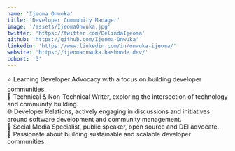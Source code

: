 ```yaml
---
name: 'Ijeoma Onwuka'
title: 'Developer Community Manager'
image: '/assets/IjeomaOnwuka.jpg'
twitter: 'https://twitter.com/BelindaIjeoma'
github: 'https://github.com/Ijeoma-Onwuka'
linkedin: 'https://www.linkedin.com/in/onwuka-ijeoma/'
website: 'https://ijeomaonwuka.hashnode.dev/'
cohort: '3'
---
```


<div>
⭐ Learning Developer Advocacy with a focus on building developer communities. <br/>
📝 Technical & Non-Technical Writer, exploring the intersection of technology and community building.  <br/>
🌐 Developer Relations, actively engaging in discussions and initiatives around software development and community management. <br/>
💬 Social Media Specialist, public speaker, open source and DEI advocate.
</div>

<div class="mt-4">
  🏁 Passionate about building sustainable and scalable developer communities.
</div>

